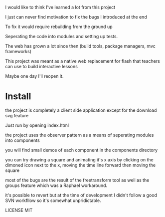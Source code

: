 I would like to think I've learned a lot from this project

I just can never find motivation to fix the bugs I introduced at the end

To fix it would require rebuilding from the ground up

Seperating the code into modules and setting up tests.

The web has grown a lot since then (build tools, package managers, mvc frameworks)

This project was meant as a native web replacement for flash that teachers can use to build interactive lessons

Maybe one day I'll reopen it.


# Install

the project is completely a client side application except for the download svg feature

Just run by opening index.html

the project uses the observer pattern as a means of seperating modules into components

you will find small demos of each component in the components directory

you can try drawing a square and animating it's x axis by clicking on the dimoned icon next to the x, moving the time line forward then moving the square

most of the bugs are the result of the freetransform tool as well as the groups feature which was a Raphael workaround.

it's possible to revert but at the time of development I didn't follow a good SVN workfllow so it's somewhat unpridictable.

LICENSE MIT